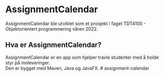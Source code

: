 # AssignmentCalendar

AssignmentCalendar ble utviklet som et prosjekt i faget TDT4100 - Objektorientert programmering våren 2022.  

## Hva er AssignmentCalendar?

AssignmentCalendar er en app som hjelper travle studenter med å holde styr på innleveringer.  
Den er bygget med Maven, Java og JavaFX. # assignment-calendar
